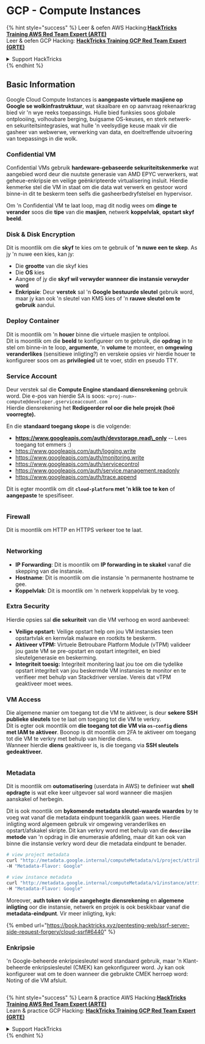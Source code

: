 # GCP - Compute Instances

{% hint style="success" %}
Leer & oefen AWS Hacking:<img src="../../../../.gitbook/assets/image (1).png" alt="" data-size="line">[**HackTricks Training AWS Red Team Expert (ARTE)**](https://training.hacktricks.xyz/courses/arte)<img src="../../../../.gitbook/assets/image (1).png" alt="" data-size="line">\
Leer & oefen GCP Hacking: <img src="../../../../.gitbook/assets/image (2).png" alt="" data-size="line">[**HackTricks Training GCP Red Team Expert (GRTE)**<img src="../../../../.gitbook/assets/image (2).png" alt="" data-size="line">](https://training.hacktricks.xyz/courses/grte)

<details>

<summary>Support HackTricks</summary>

* Kyk na die [**subskripsie planne**](https://github.com/sponsors/carlospolop)!
* **Sluit aan by die** 💬 [**Discord groep**](https://discord.gg/hRep4RUj7f) of die [**telegram groep**](https://t.me/peass) of **volg** ons op **Twitter** 🐦 [**@hacktricks\_live**](https://twitter.com/hacktricks\_live)**.**
* **Deel hacking truuks deur PRs in te dien na die** [**HackTricks**](https://github.com/carlospolop/hacktricks) en [**HackTricks Cloud**](https://github.com/carlospolop/hacktricks-cloud) github repos.

</details>
{% endhint %}

## Basic Information

Google Cloud Compute Instances is **aangepaste virtuele masjiene op Google se wolkinfrastruktuur**, wat skaalbare en op aanvraag rekenaarkrag bied vir 'n wye reeks toepassings. Hulle bied funksies soos globale ontplooiing, volhoubare berging, buigsame OS-keuses, en sterk netwerk- en sekuriteitsintegrasies, wat hulle 'n veelsydige keuse maak vir die gasheer van webwerwe, verwerking van data, en doeltreffende uitvoering van toepassings in die wolk.

### Confidential VM

Confidential VMs gebruik **hardeware-gebaseerde sekuriteitskenmerke** wat aangebied word deur die nuutste generasie van AMD EPYC verwerkers, wat geheue-enkripsie en veilige geënkripteerde virtualisering insluit. Hierdie kenmerke stel die VM in staat om die data wat verwerk en gestoor word binne-in dit te beskerm teen selfs die gasheerbedryfstelsel en hypervisor.

Om 'n Confidential VM te laat loop, mag dit nodig wees om **dinge te verander** soos die **tipe** van die **masjien**, netwerk **koppelvlak**, **opstart skyf beeld**.

### Disk & Disk Encryption

Dit is moontlik om die **skyf** te kies om te gebruik of **'n nuwe een te skep**. As jy 'n nuwe een kies, kan jy:

* Die **grootte** van die skyf kies
* Die **OS** kies
* Aangee of jy die **skyf wil verwyder wanneer die instansie verwyder word**
* **Enkripsie**: Deur **verstek** sal 'n **Google bestuurde sleutel** gebruik word, maar jy kan ook 'n sleutel van KMS kies of 'n **rauwe sleutel om te gebruik** aandui.

### Deploy Container

Dit is moontlik om 'n **houer** binne die virtuele masjien te ontplooi.\
Dit is moontlik om die **beeld** te konfigureer om te gebruik, die **opdrag** in te stel om binne-in te loop, **argumente**, 'n **volume** te monteer, en **omgewing veranderlikes** (sensitiewe inligting?) en verskeie opsies vir hierdie houer te konfigureer soos om as **privilegied** uit te voer, stdin en pseudo TTY.

### Service Account

Deur verstek sal die **Compute Engine standaard diensrekening** gebruik word. Die e-pos van hierdie SA is soos: `<proj-num>-compute@developer.gserviceaccount.com`\
Hierdie diensrekening het **Redigeerder rol oor die hele projek (hoë voorregte).**

En die **standaard toegang skope** is die volgende:

* **https://www.googleapis.com/auth/devstorage.read\_only** -- Lees toegang tot emmers :)
* https://www.googleapis.com/auth/logging.write
* https://www.googleapis.com/auth/monitoring.write
* https://www.googleapis.com/auth/servicecontrol
* https://www.googleapis.com/auth/service.management.readonly
* https://www.googleapis.com/auth/trace.append

Dit is egter moontlik om dit **`cloud-platform` met 'n klik toe te ken** of **aangepaste** te spesifiseer.

<figure><img src="../../../../.gitbook/assets/image (327).png" alt=""><figcaption></figcaption></figure>

### Firewall

Dit is moontlik om HTTP en HTTPS verkeer toe te laat.

<figure><img src="../../../../.gitbook/assets/image (326).png" alt=""><figcaption></figcaption></figure>

### Networking

* **IP Forwarding**: Dit is moontlik om **IP forwarding in te skakel** vanaf die skepping van die instansie.
* **Hostname**: Dit is moontlik om die instansie 'n permanente hostname te gee.
* **Koppelvlak**: Dit is moontlik om 'n netwerk koppelvlak by te voeg.

### Extra Security

Hierdie opsies sal **die sekuriteit** van die VM verhoog en word aanbeveel:

* **Veilige opstart:** Veilige opstart help om jou VM instansies teen opstartvlak en kernvlak malware en rootkits te beskerm.
* **Aktiveer vTPM:** Virtuele Betroubare Platform Module (vTPM) valideer jou gaste VM se pre-opstart en opstart integriteit, en bied sleutelgenerasie en beskerming.
* **Integriteit toesig:** Integriteit monitering laat jou toe om die tydelike opstart integriteit van jou beskermde VM instansies te monitor en te verifieer met behulp van Stackdriver verslae. Vereis dat vTPM geaktiveer moet wees.

### VM Access

Die algemene manier om toegang tot die VM te aktiveer, is deur **sekere SSH publieke sleutels** toe te laat om toegang tot die VM te verkry.\
Dit is egter ook moontlik om **die toegang tot die VM via `os-config` diens met IAM te aktiveer**. Boonop is dit moontlik om 2FA te aktiveer om toegang tot die VM te verkry met behulp van hierdie diens.\
Wanneer hierdie **diens** geaktiveer is, is die toegang via **SSH sleutels gedeaktiveer.**

<figure><img src="../../../../.gitbook/assets/image (328).png" alt=""><figcaption></figcaption></figure>

### Metadata

Dit is moontlik om **outomatisering** (userdata in AWS) te definieer wat **shell opdragte** is wat elke keer uitgevoer sal word wanneer die masjien aanskakel of herbegin.

Dit is ook moontlik om **bykomende metadata sleutel-waarde waardes** by te voeg wat vanaf die metadata eindpunt toeganklik gaan wees. Hierdie inligting word algemeen gebruik vir omgewing veranderlikes en opstart/afskakel skripte. Dit kan verkry word met behulp van die **`describe` metode** van 'n opdrag in die enumerasie afdeling, maar dit kan ook van binne die instansie verkry word deur die metadata eindpunt te benader.
```bash
# view project metadata
curl "http://metadata.google.internal/computeMetadata/v1/project/attributes/?recursive=true&alt=text" \
-H "Metadata-Flavor: Google"

# view instance metadata
curl "http://metadata.google.internal/computeMetadata/v1/instance/attributes/?recursive=true&alt=text" \
-H "Metadata-Flavor: Google"
```
Moreover, **auth token vir die aangehegte diensrekening** en **algemene inligting** oor die instansie, netwerk en projek is ook beskikbaar vanaf die **metadata-eindpunt**. Vir meer inligting, kyk:

{% embed url="https://book.hacktricks.xyz/pentesting-web/ssrf-server-side-request-forgery/cloud-ssrf#6440" %}

### Enkripsie

'n Google-beheerde enkripsiesleutel word standaard gebruik, maar 'n Klant-beheerde enkripsiesleutel (CMEK) kan gekonfigureer word. Jy kan ook konfigureer wat om te doen wanneer die gebruikte CMEK herroep word: Noting of die VM afsluit.

<figure><img src="../../../../.gitbook/assets/image (329).png" alt=""><figcaption></figcaption></figure>

{% hint style="success" %}
Learn & practice AWS Hacking:<img src="../../../../.gitbook/assets/image (1).png" alt="" data-size="line">[**HackTricks Training AWS Red Team Expert (ARTE)**](https://training.hacktricks.xyz/courses/arte)<img src="../../../../.gitbook/assets/image (1).png" alt="" data-size="line">\
Learn & practice GCP Hacking: <img src="../../../../.gitbook/assets/image (2).png" alt="" data-size="line">[**HackTricks Training GCP Red Team Expert (GRTE)**<img src="../../../../.gitbook/assets/image (2).png" alt="" data-size="line">](https://training.hacktricks.xyz/courses/grte)

<details>

<summary>Support HackTricks</summary>

* Check the [**subscription plans**](https://github.com/sponsors/carlospolop)!
* **Join the** 💬 [**Discord group**](https://discord.gg/hRep4RUj7f) or the [**telegram group**](https://t.me/peass) or **follow** us on **Twitter** 🐦 [**@hacktricks\_live**](https://twitter.com/hacktricks\_live)**.**
* **Share hacking tricks by submitting PRs to the** [**HackTricks**](https://github.com/carlospolop/hacktricks) and [**HackTricks Cloud**](https://github.com/carlospolop/hacktricks-cloud) github repos.

</details>
{% endhint %}
